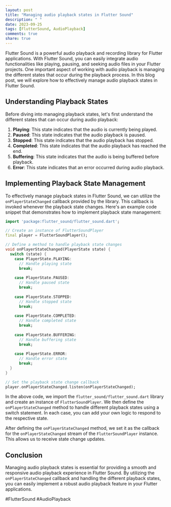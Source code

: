 ```yaml
---
layout: post
title: "Managing audio playback states in Flutter Sound"
description: " "
date: 2023-09-25
tags: [FlutterSound, AudioPlayback]
comments: true
share: true
---
```


Flutter Sound is a powerful audio playback and recording library for Flutter applications. With Flutter Sound, you can easily integrate audio functionalities like playing, pausing, and seeking audio files in your Flutter projects. One important aspect of working with audio playback is managing the different states that occur during the playback process. In this blog post, we will explore how to effectively manage audio playback states in Flutter Sound.

## Understanding Playback States

Before diving into managing playback states, let's first understand the different states that can occur during audio playback:

1. **Playing**: This state indicates that the audio is currently being played.
2. **Paused**: This state indicates that the audio playback is paused.
3. **Stopped**: This state indicates that the audio playback has stopped.
4. **Completed**: This state indicates that the audio playback has reached the end.
5. **Buffering**: This state indicates that the audio is being buffered before playback.
6. **Error**: This state indicates that an error occurred during audio playback.

## Implementing Playback State Management

To effectively manage playback states in Flutter Sound, we can utilize the `onPlayerStateChanged` callback provided by the library. This callback is invoked whenever the playback state changes. Here's an example code snippet that demonstrates how to implement playback state management:

```dart
import 'package:flutter_sound/flutter_sound.dart';

// Create an instance of FlutterSoundPlayer
final player = FlutterSoundPlayer();

// Define a method to handle playback state changes
void onPlayerStateChanged(PlayerState state) {
  switch (state) {
    case PlayerState.PLAYING:
      // Handle playing state
      break;
    
    case PlayerState.PAUSED:
      // Handle paused state
      break;
      
    case PlayerState.STOPPED:
      // Handle stopped state
      break;
      
    case PlayerState.COMPLETED:
      // Handle completed state
      break;
      
    case PlayerState.BUFFERING:
      // Handle buffering state
      break;
      
    case PlayerState.ERROR:
      // Handle error state
      break;
  }
}

// Set the playback state change callback
player.onPlayerStateChanged.listen(onPlayerStateChanged);
```

In the above code, we import the `flutter_sound/flutter_sound.dart` library and create an instance of `FlutterSoundPlayer`. We then define the `onPlayerStateChanged` method to handle different playback states using a switch statement. In each case, you can add your own logic to respond to the respective state.

After defining the `onPlayerStateChanged` method, we set it as the callback for the `onPlayerStateChanged` stream of the `FlutterSoundPlayer` instance. This allows us to receive state change updates.

## Conclusion

Managing audio playback states is essential for providing a smooth and responsive audio playback experience in Flutter Sound. By utilizing the `onPlayerStateChanged` callback and handling the different playback states, you can easily implement a robust audio playback feature in your Flutter applications. 

#FlutterSound #AudioPlayback